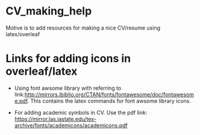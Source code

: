 # CV_making_help
Motive is to add resources for making a nice CV/resume using latex/overleaf

# Links for adding icons in overleaf/latex
* Using font awsome library with referring to link:http://mirrors.ibiblio.org/CTAN/fonts/fontawesome/doc/fontawesome.pdf. 
This contains the latex commands for font awsome library icons.

* For adding academic symbols in CV. Use the pdf link: https://mirror.las.iastate.edu/tex-archive/fonts/academicons/academicons.pdf

